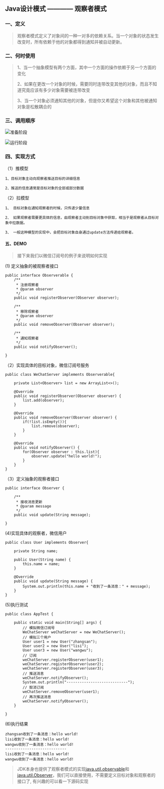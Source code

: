 ## Java设计模式 ———— 观察者模式

### 一、定义
>观察者模式定义了对象间的一种一对多的依赖关系。当一个对象的状态发生改变时，所有依赖于他的对象都得到通知并被自动更新。

### 二、何时使用

> 1、当一个抽象模型有两个方面，其中一个方面的操作依赖于另一个方面的变化
> 
> 2、如果在更改一个对象的时候，需要同时连带改变其他的对象，而且不知道究竟应该有多少对象需要被连带改变
> 
> 3、当一个对象必须通知其他的对象，但是你又希望这个对象和其他被通知对象是松散耦合的

### 三、调用顺序

![准备阶段](./ready.png)

![运行阶段](./run.png)

### 四、实现方式

（1）推模型

	1、目标对象主动向观察者推送目标的详细信息

	2、推送的信息通常是目标对象的全部或部分数据
  
（2）拉模型

	1、 目标对象在通知观察者的时候，只传递少量信息
	
	2、 如果观察者需要更具体的信息，由观察者主动到目标对象中获取，相当于是观察者从目标对象中拉数据。
	
	3、 一般这种模型的实现中，会把目标对象自身通过update方法传递给观察者。

#### 五、DEMO
> 接下来我们以微信订阅号的例子来说明如何实现

(1) 定义抽象的被观察者接口

	public interface Observerable {
	    /**
	     * 注册观察者
	     * @param observer
	     */
	    public void registerObserver(Observer observer);
	
	    /**
	     * 移除观察者
	     * @param observer
	     */
	    public void removeObserver(Observer observer);
	
	    /**
	     * 通知观察者
	     */
	    public void notifyObserver();
	
	}

（2）实现具体的目标对象，微信订阅号服务

	public class WeChatServer implements Observerable{
	
	    private List<Observer> list = new ArrayList<>();
	
	    @Override
	    public void registerObserver(Observer observer) {
	        list.add(observer);
	    }
	
	    @Override
	    public void removeObserver(Observer observer) {
	        if(!list.isEmpty()){
	            list.remove(observer);
	        }
	    }
	
	    @Override
	    public void notifyObserver() {
	        for(Observer observer : this.list){
	            observer.update("hello world!");
	        }
	    }
	}

（3）定义抽象的观察者接口

	public interface Observer {
	
	    /**
	     * 接收消息更新
	     * @param message
	     */
	    public void update(String message);
	
	}

(4)实现具体的观察者，微信用户

	public class User implements Observer{
	
	    private String name;
	
	    public User(String name) {
	        this.name = name;
	    }
	
	    @Override
	    public void update(String message) {
	        System.out.println(this.name + "收到了一条消息：" + message);
	    }
	}

(5)执行测试

	public class AppTest {
	    
	    public static void main(String[] args) {
	        // 模拟微信订阅号
	        WeChatServer weChatServer = new WeChatServer();
	        // 模拟三个用户
	        User user1 = new User("zhangsan");
	        User user2 = new User("lisi");
	        User user3 = new User("wangwu");
	        // 订阅
	        weChatServer.registerObserver(user1);
	        weChatServer.registerObserver(user2);
	        weChatServer.registerObserver(user3);
	        // 推送消息
	        weChatServer.notifyObserver();
	        System.out.println("----------------------------");
	        // 取消订阅
	        weChatServer.removeObserver(user1);
	        // 再次推送消息
	        weChatServer.notifyObserver();
	    }
	    
	}
(6)执行结果

	zhangsan收到了一条消息：hello world!
	lisi收到了一条消息：hello world!
	wangwu收到了一条消息：hello world!
	----------------------------
	lisi收到了一条消息：hello world!
	wangwu收到了一条消息：hello world!

>
> JDK本身也提供了观察者模式的实现[java.util.observable](https://github.com/skloveln/jdk/blob/master/jdk1.8/src/java/util/Observable.java)和[java.util.Observer](https://github.com/skloveln/jdk/blob/master/jdk1.8/src/java/util/Observer.java)，我们可以直接使用，不需要定义目标对象和观察者的接口了, 有兴趣的可以看一下源码实现
